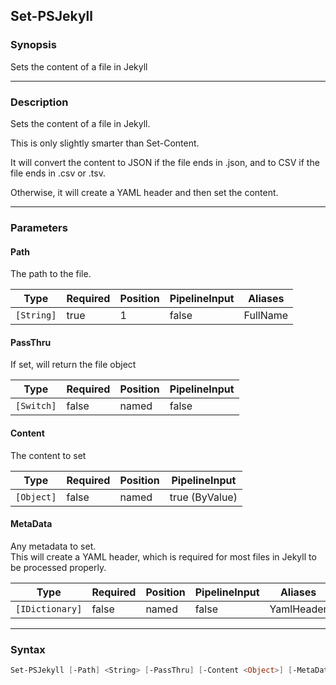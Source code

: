 Set-PSJekyll
------------

### Synopsis
Sets the content of a file in Jekyll

---

### Description

Sets the content of a file in Jekyll.

This is only slightly smarter than Set-Content.  

It will convert the content to JSON if the file ends in .json, and to CSV if the file ends in .csv or .tsv.

Otherwise, it will create a YAML header and then set the content.

---

### Parameters
#### **Path**
The path to the file.

|Type      |Required|Position|PipelineInput|Aliases |
|----------|--------|--------|-------------|--------|
|`[String]`|true    |1       |false        |FullName|

#### **PassThru**
If set, will return the file object

|Type      |Required|Position|PipelineInput|
|----------|--------|--------|-------------|
|`[Switch]`|false   |named   |false        |

#### **Content**
The content to set

|Type      |Required|Position|PipelineInput |
|----------|--------|--------|--------------|
|`[Object]`|false   |named   |true (ByValue)|

#### **MetaData**
Any metadata to set.  
This will create a YAML header, which is required for most files in Jekyll to be processed properly.

|Type           |Required|Position|PipelineInput|Aliases   |
|---------------|--------|--------|-------------|----------|
|`[IDictionary]`|false   |named   |false        |YamlHeader|

---

### Syntax
```PowerShell
Set-PSJekyll [-Path] <String> [-PassThru] [-Content <Object>] [-MetaData <IDictionary>] [<CommonParameters>]
```
